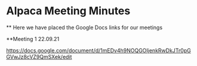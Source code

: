 # Alpaca Meeting Minutes 

** Here we have placed the Google Docs links for our meetings 

**Meeting 1 22.09.21

https://docs.google.com/document/d/1mEDv4h9NOQGOIjenkRwDkJTr0pGGVwJz8cVZ9QmSXek/edit

